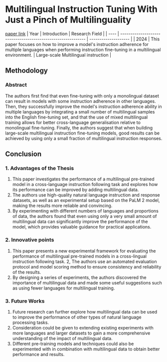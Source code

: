 # Multilingual Instruction Tuning With Just a Pinch of Multilinguality
[paper link](https://arxiv.org/pdf/2401.01854) 
| Year | Introduction                                                         | Research Field                 |
| ---- | ------------------------------------------------------------ | -------------------- |
| 2024 | This paper focuses on how to improve a model's instruction adherence for multiple languages when performing instruction fine-tuning in a multilingual environment.          |  Large-scale Multilingual     instruction   |

## Methodology

### Abstract
The authors first find that even fine-tuning with only a monolingual dataset can result in models with some instruction adherence in other languages. Then, they successfully improve the model's instruction adherence ability in multiple languages by integrating a small number of multilingual samples into the English fine-tuning set, and that the use of mixed multilingual training allows for better cross-language generalisation relative to monolingual fine-tuning. Finally, the authors suggest that when building large-scale multilingual instruction fine-tuning models, good results can be achieved by using only a small fraction of multilingual instruction responses.
  
## Conclusion

### 1. Advantages of the Thesis
  1. This paper investigates the performance of a multilingual pre-trained model in a cross-language instruction following task and explores how its performance can be improved by adding multilingual data.
  2. The authors use high-quality natural language instruction and response datasets, as well as an experimental setup based on the PaLM 2 model, making the results more reliable and convincing.
  3. By experimenting with different numbers of languages and proportions of data, the authors found that even using only a very small amount of multilingual data can significantly improve the performance of the model, which provides valuable guidance for practical applications.

### 2. Innovative points
  1. This paper presents a new experimental framework for evaluating the performance of multilingual pre-trained models in a cross-lingual instruction following task.
  2, The authors use an automated evaluation protocol and model scoring method to ensure consistency and reliability of the results.
  3. By designing a series of experiments, the authors discovered the importance of multilingual data and made some useful suggestions such as using fewer languages for multilingual training.

### 3. Future Works
  1. Future research can further explore how multilingual data can be used to improve the performance of other types of natural language processing tasks.
  2. Consideration could be given to extending existing experiments with more languages and larger datasets to gain a more comprehensive understanding of the impact of multilingual data.
  3. Different pre-training models and techniques could also be experimented with in combination with multilingual data to obtain better performance and results.
